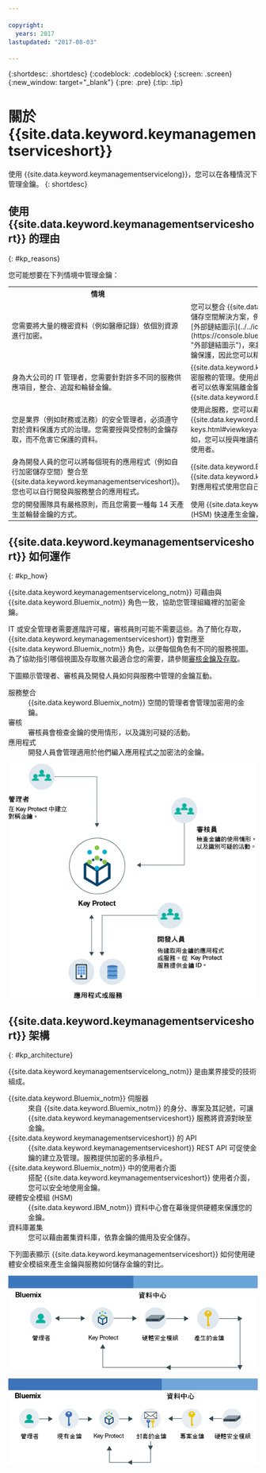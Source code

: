 ```yaml
---

copyright:
  years: 2017
lastupdated: "2017-08-03"

---
```


{:shortdesc: .shortdesc}
{:codeblock: .codeblock}
{:screen: .screen}
{:new_window: target="_blank"}
{:pre: .pre}
{:tip: .tip}

# 關於 {{site.data.keyword.keymanagementserviceshort}}

使用 {{site.data.keyword.keymanagementservicelong}}，您可以在各種情況下管理金鑰。
{: shortdesc}

## 使用 {{site.data.keyword.keymanagementserviceshort}} 的理由
{: #kp_reasons}

您可能想要在下列情境中管理金鑰：

<table>
  <tr>
    <th>情境</th>
    <th>原因</th>
  </tr>
  <tr>
    <td>您需要將大量的機密資料（例如醫療記錄）依個別資源進行加密。</td>
    <td>您可以整合 {{site.data.keyword.keymanagementserviceshort}} 服務與儲存空間解決方案，例如 [{{site.data.keyword.objectstorageshort}} ![外部鏈結圖示](../../icons/launch-glyph.svg "外部鏈結圖示")](https://console.bluemix.net/docs/services/ObjectStorage/index.html "外部鏈結圖示")，來將您靜置在雲端的資料加密。每份文件可以用不同金鑰保護，因此您可以精細地控制資料。</td>
  </tr>
  <tr>
    <td>身為大公司的 IT 管理者，您需要針對許多不同的服務供應項目，整合、追蹤和輪替金鑰。</td>
    <td>{{site.data.keyword.keymanagementserviceshort}} 介面能簡化多重加密服務的管理。使用此服務，您可以在一個中央位置管理及排序金鑰，或者可以依專案隔離金鑰，並將它們存放在不同的 {{site.data.keyword.Bluemix_short}} 空間中。</td>
  </tr>
  <tr>
    <td>您是業界（例如財務或法務）的安全管理者，必須遵守對於資料保護方式的治理。您需要授與受控制的金鑰存取，而不危害它保護的資料。</td>
    <td>使用此服務，您可以藉由[指派不同的 {{site.data.keyword.Bluemix_notm}} 角色](managing-keys.html#viewkeyassignments)，控制管理金鑰的使用者存取權。例如，您可以授與唯讀存取給需要檢視金鑰建立資訊而不必檢視金鑰資料的使用者。</td>
  <tr>
    <td>身為開發人員的您可以將每個現有的應用程式（例如自行加密儲存空間）整合至 {{site.data.keyword.keymanagementserviceshort}}。您也可以自行開發與服務整合的應用程式。</td>
    <td>{{site.data.keyword.Bluemix_notm}} 上或外部的應用程式可與 {{site.data.keyword.keymanagementserviceshort}} API 整合。您可以對應用程式使用您自己的現有金鑰。</td>
  </tr>
  <tr>
    <td>您的開發團隊具有嚴格原則，而且您需要一種每 14 天產生並輪替金鑰的方式。</td>
    <td>使用 {{site.data.keyword.Bluemix_notm}}，您可以從硬體安全模組 (HSM) 快速產生金鑰，以符合您的進行中安全需求。</td>
  </tr>
</table>

## {{site.data.keyword.keymanagementserviceshort}} 如何運作
{: #kp_how}

{{site.data.keyword.keymanagementservicelong_notm}} 可藉由與 {{site.data.keyword.Bluemix_notm}} 角色一致，協助您管理組織裡的加密金鑰。

IT 或安全管理者需要進階許可權，審核員則可能不需要這些。為了簡化存取，{{site.data.keyword.keymanagementserviceshort}} 會對應至
{{site.data.keyword.Bluemix_notm}} 角色，以便每個角色有不同的服務視圖。為了協助指引哪個視圖及存取層次最適合您的需要，請參閱[審核金鑰及存取](managing-keys.html#viewkeyassignments)。

下圖顯示管理者、審核員及開發人員如何與服務中管理的金鑰互動。

<dl>
  <dt>服務整合</dt>
    <dd>{{site.data.keyword.Bluemix_notm}} 空間的管理者會管理加密用的金鑰。</dd>
  <dt>審核</dt>
    <dd>審核員會檢查金鑰的使用情形，以及識別可疑的活動。</dd>
  <dt>應用程式</dt>
    <dd>開發人員會管理適用於他們編入應用程式之加密法的金鑰。</dd>
</dl>

![圖表顯示與前一個定義清單中所說明相同的元件。](images/keys-use-cases.png)

## {{site.data.keyword.keymanagementserviceshort}} 架構
{: #kp_architecture}

{{site.data.keyword.keymanagementservicelong_notm}} 是由業界接受的技術組成。

<dl>
  <dt>{{site.data.keyword.Bluemix_notm}} 伺服器</dt>
    <dd>來自 {{site.data.keyword.Bluemix_notm}} 的身分、專案及其記號，可讓 {{site.data.keyword.keymanagementserviceshort}} 服務將資源對映至金鑰。</dd>
  <dt>{{site.data.keyword.keymanagementserviceshort}} 的 API</dt>
    <dd>{{site.data.keyword.keymanagementserviceshort}} REST API 可促使金鑰的建立及管理。服務提供加密的多承租戶。</dd>
  <dt>{{site.data.keyword.Bluemix_notm}} 中的使用者介面</dt>
    <dd>搭配 {{site.data.keyword.keymanagementserviceshort}} 使用者介面，您可以安全地使用金鑰。</dd>
  <dt>硬體安全模組 (HSM)</dt>
    <dd>{{site.data.keyword.IBM_notm}} 資料中心會在幕後提供硬體來保護您的金鑰。</dd>
  <dt>資料庫叢集</dt>
    <dd>您可以藉由叢集資料庫，依靠金鑰的備用及安全儲存。</dd>
</dl>

下列圖表顯示 {{site.data.keyword.keymanagementserviceshort}} 如何使用硬體安全模組來產生金鑰與服務如何儲存金鑰的對比。

![圖表顯示金鑰的產生方式。](images/generated-key.png)

![圖表顯示現有金鑰的儲存方式。](images/stored-key.png)
